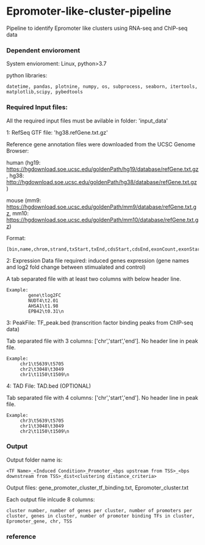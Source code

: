 # Epromoter-like-cluster-pipeline
Pipeline to identify Epromoter like clusters using RNA-seq and ChIP-seq data

### Dependent envioroment
System envioroment: Linux, python>3.7

python libraries:
```
datetime, pandas, plotnine, numpy, os, subprocess, seaborn, itertools, matplotlib,scipy, pybedtools
```
### Required Input files:
All the required input files must be avilable in folder: 'input_data'

1: RefSeq GTF file: 'hg38.refGene.txt.gz'

   Reference gene annotation files were downloaded from the UCSC Genome Browser: 
   
   human (hg19: https://hgdownload.soe.ucsc.edu/goldenPath/hg19/database/refGene.txt.gz, hg38: http://hgdownload.soe.ucsc.edu/goldenPath/hg38/database/refGene.txt.gz)
   
   mouse (mm9: https://hgdownload.soe.ucsc.edu/goldenPath/mm9/database/refGene.txt.gz, mm10: https://hgdownload.soe.ucsc.edu/goldenPath/mm10/database/refGene.txt.gz)

   Format:
```
[bin,name,chrom,strand,txStart,txEnd,cdsStart,cdsEnd,exonCount,exonStarts,exonEnds,score,name2,cdsStartStat,cdsEndStat,exonFrames]
```

2: Expression Data file required: induced genes expression (gene names and log2 fold change between stimualated and control)
   
   A tab separated file with at least two columns with below header line.
```
Example:
        gene\tlog2FC
        NUDT4\t2.01
        AHSA1\t1.98
        EPB42\t0.31\n
```

3: PeakFile: TF_peak.bed (transcrition factor binding peaks from ChIP-seq data)
   
   Tab separated file with 3 columns: ['chr','start','end']. No header line in peak file.
   ```
   Example:
        chr1\t5639\t5705
        chr2\t3048\t3049
        chr1\t1150\t1509\n
```

4: TAD File: TAD.bed (OPTIONAL)
   
   Tab separated file with 4 columns: ['chr','start','end']. No header line in peak file.
   ```
   Example:
        chr3\t5639\t5705
        chr1\t3048\t3049
        chr2\t1150\t1509\n
```


### Output
Output folder name is: 
```
<TF Name>_<Induced Condition>_Promoter_<bps upstream from TSS>_<bps downstream from TSS>_dist<clustering distance_criteria>
```
Output files: gene_promoter_cluster_tf_binding.txt, Epromoter_cluster.txt

Each output file inlcude 8 columns: 
```
cluster number, number of genes per cluster, number of promoters per cluster, genes in cluster, number of promoter binding TFs in cluster, Epromoter_gene, chr, TSS
```

### reference

